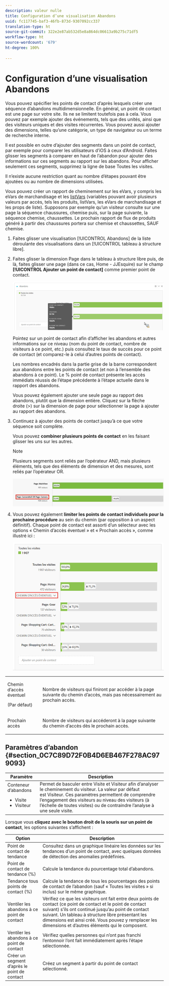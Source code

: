 ```yaml
---
description: valeur nulle
title: Configuration d’une visualisation Abandons
uuid: fc117745-baf3-46fb-873d-9307092cc337
translation-type: ht
source-git-commit: 322e2e87ab532d5e8a864dc06613a9b275c71df5
workflow-type: ht
source-wordcount: '679'
ht-degree: 100%

---
```



# Configuration d’une visualisation Abandons

Vous pouvez spécifier les points de contact d’après lesquels créer une séquence d’abandons multidimensionnelle. En général, un point de contact est une page sur votre site. Ils ne se limitent toutefois pas à cela. Vous pouvez par exemple ajouter des événements, tels que des unités, ainsi que des visiteurs uniques et des visites récurrentes. Vous pouvez aussi ajouter des dimensions, telles qu’une catégorie, un type de navigateur ou un terme de recherche interne.

Il est possible en outre d’ajouter des segments dans un point de contact, par exemple pour comparer les utilisateurs d’iOS à ceux d’Android. Faites glisser les segments à comparer en haut de l’abandon pour ajouter des informations sur ces segments au rapport sur les abandons. Pour afficher seulement ces segments, supprimez la ligne de base Toutes les visites.

Il n’existe aucune restriction quant au nombre d’étapes pouvant être ajoutées ou au nombre de dimensions utilisées.

Vous pouvez créer un rapport de cheminement sur les eVars, y compris les eVars de marchandisage et les [listVars](https://docs.adobe.com/content/help/fr-FR/analytics/implementation/vars/page-vars/page-variables.html) (variables pouvant avoir plusieurs valeurs par accès, tels les produits, listVars, les eVars de marchandisage et les props de liste). Supposons par exemple qu’un visiteur consulte sur une page la séquence chaussures, chemise puis, sur la page suivante, la séquence chemise, chaussettes. Le prochain rapport de flux de produits généré à partir des chaussures portera sur chemise et chaussettes, SAUF chemise.

1. Faites glisser une visualisation [!UICONTROL Abandons] de la liste déroulante des visualisations dans un [!UICONTROL tableau à structure libre].

1. Faites glisser la dimension Page dans le tableau à structure libre puis, de là, faites glisser une page (dans ce cas, Home - JJEsquire) sur le champ **[!UICONTROL Ajouter un point de contact]** comme premier point de contact.

   ![](assets/fallout1.png)

   Pointez sur un point de contact afin d’afficher les abandons et autres informations sur ce niveau (nom du point de contact, nombre de visiteurs à ce point, etc.) puis consultez le taux de succès pour ce point de contact (et comparez-le à celui d’autres points de contact).

   Les nombres encadrés dans la partie grise de la barre correspondent aux abandons entre les points de contact (et non à l’ensemble des abandons à ce point). Le % point de contact présente les accès immédiats réussis de l’étape précédente à l’étape actuelle dans le rapport des abandons.

   Vous pouvez également ajouter une seule page au rapport des abandons, plutôt que la dimension entière. Cliquez sur la flèche droite (>) sur la dimension de page pour sélectionner la page à ajouter au rapport des abandons.

1. Continuez à ajouter des points de contact jusqu’à ce que votre séquence soit complète.

   Vous pouvez **combiner plusieurs points de contact** en les faisant glisser les uns sur les autres.

   >[!NOTE]
   >
   >Plusieurs segments sont reliés par l’opérateur AND, mais plusieurs éléments, tels que des éléments de dimension et des mesures, sont reliés par l’opérateur OR.

   ![](assets/multiple_obj_touchpoint.png)

1. Vous pouvez également **limiter les points de contact individuels pour la prochaine procédure** au sein du chemin (par opposition à un aspect définitif). Chaque point de contact est assorti d’un sélecteur avec les options « Chemin d’accès éventuel » et « Prochain accès », comme illustré ici :

   ![](assets/next-hit-eventually.png)

<table id="table_A91D99D9364B41929CC5A5BC907E8985"> 
 <tbody> 
  <tr> 
   <td colname="col1"> <p>Chemin d’accès éventuel </p> <p>(Par défaut) </p> </td> 
   <td colname="col2"> <p>Nombre de visiteurs qui finiront par accéder à la page suivante du chemin d’accès, mais pas nécessairement au prochain accès. </p> </td> 
  </tr> 
  <tr> 
   <td colname="col1"> <p>Prochain accès </p> </td> 
   <td colname="col2"> <p>Nombre de visiteurs qui accéderont à la page suivante du chemin d’accès dès le prochain accès. </p> </td> 
  </tr> 
 </tbody> 
</table>

## Paramètres d’abandon {#section_0C7C89D72F0B4D6EB467F278AC979093}

| Paramètre | Description |
|--- |--- |
| Conteneur d’abandons <ul><li>Visite</li><li>Visiteur</li></ul> | Permet de basculer entre Visite et Visiteur afin d’analyser le cheminement du visiteur. La valeur par défaut est Visiteur.  Ces paramètres permettent de comprendre l’engagement des visiteurs au niveau des visiteurs (à l’échelle de toutes visites) ou de contraindre l’analyse à une seule visite. |

Lorsque vous **cliquez avec le bouton droit de la souris sur un point de contact**, les options suivantes s’affichent :

| Option | Description |
|--- |--- |
| Point de contact de tendance | Consultez dans un graphique linéaire les données sur les tendances d’un point de contact, avec quelques données de détection des anomalies prédéfinies. |
| Point de contact de tendance (%) | Calcule la tendance du pourcentage total d’abandons. |
| Tendance tous points de contact (%) | Calcule la tendance de tous les pourcentages des points de contact de l’abandon (sauf « Toutes les visites » si inclus) sur le même graphique. |
| Ventiler les abandons à ce point de contact | Vérifiez ce que les visiteurs ont fait entre deux points de contact (ce point de contact et le point de contact suivant) s’ils ont continué jusqu’au point de contact suivant. Un tableau à structure libre présentant les dimensions est ainsi créé. Vous pouvez y remplacer les dimensions et d’autres éléments qui le composent. |
| Ventiler les abandons à ce point de contact | Vérifiez quelles personnes qui n’ont pas franchi l’entonnoir l’ont fait immédiatement après l’étape sélectionnée. |
| Créer un segment d’après le point de contact | Créez un segment à partir du point de contact sélectionné. |
